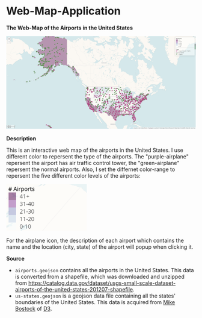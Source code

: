 # Web-Map-Application
**The Web-Map of the Airports in the United States**

![map](img/map.png)

**Description**

This is an interactive web map of the airports in the United States. I use different color to repersent the type of the airports. The "purple-airplane" repersent the airport has air traffic control tower, the "green-airplane" repersent the normal airports. Also, I set the differnet color-range to repersent the five different color levels of the airports:

![legend](img/legend.png)

For the airplane icon, the description of each airport which contains the name and the location (city, state) of the airport will popup when clicking it.

**Source**
-  `airports.geojson` contains all the airports in the United States. This data is converted from a shapefile, which was downloaded and unzipped from <https://catalog.data.gov/dataset/usgs-small-scale-dataset-airports-of-the-united-states-201207-shapefile>.
-  `us-states.geojson` is a geojson data file containing all the states' boundaries of the United States. This data is acquired from [Mike Bostock](http://bost.ocks.org/mike) of [D3](http://d3js.org/).
